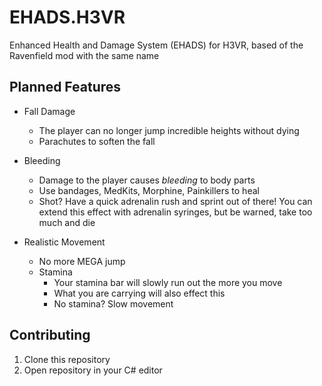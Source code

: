 # EHADS.H3VR

Enhanced Health and Damage System (EHADS) for H3VR, based of the Ravenfield mod with the same name

## Planned Features

- Fall Damage
    - The player can no longer jump incredible heights without dying
    - Parachutes to soften the fall
    
- Bleeding
    - Damage to the player causes *bleeding* to body parts
    - Use bandages, MedKits, Morphine, Painkillers to heal
    - Shot? Have a quick adrenalin rush and sprint out of there! You can extend this effect with adrenalin syringes, but be warned, take too much and die 

- Realistic Movement
    - No more MEGA jump
    - Stamina
        - Your stamina bar will slowly run out the more you move
        - What you are carrying will also effect this
        - No stamina? Slow movement

## Contributing

1. Clone this repository
2. Open repository in your C# editor
